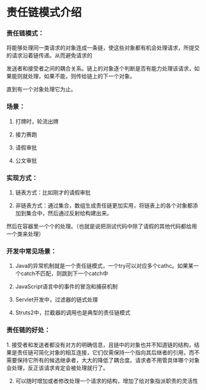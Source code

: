 # 责任链模式介绍

### 责任链模式：

将能够处理同一类请求的对象连成一条链，使这些对象都有机会处理请求，所提交的请求沿着链传递。从而避免请求的

发送者和接受者之间的耦合关系。链上的对象逐个判断是否有能力处理该请求，如果能则就处理，如果不能，则传给链上的下一个对象。

直到有一个对象处理它为止。

### 场景：

1. 打牌时，轮流出牌

2. 接力赛跑

3. 请假审批

4. 公文审批

### 实现方式：

1. 链表方式：比如刚才的请假审批

2. 非链表方式：通过集合，数组生成责任链更加实用，将链表上的各个对象都添加到集合中，然后通过反射给构建出来。

然后在容器里一个个的处理。（也就是说把测试代码中除了请假的其他代码都给用一个类来处理）

### 开发中常见场景：

1. Java的异常机制就是一个责任链模式，一个try可以对应多个cathc。如果某一个catch不匹配，则跳到下一个catch中

2. JavaScript语言中的事件的冒泡和捕获机制

3. Servlet开发中，过滤器的链式处理

4. Struts2中，拦截器的调用也是典型的责任链模式

### 责任链的好处：

​1. 接受者和发送者都没有对方的明确信息，且链中的对象也并不知道链的结构，结果是责任链可简化对象的相互连接，它们仅需保持一个指向其后继者的引用，而不需要保持它所有的候选继承者，大大的降低了耦合度。请求者不用管具体哪个对象会处理，反正该请求肯定会被处理就行了。

2. 可以随时增加或者修改处理一个请求的结构，增加了给对象指派职责的灵活性

